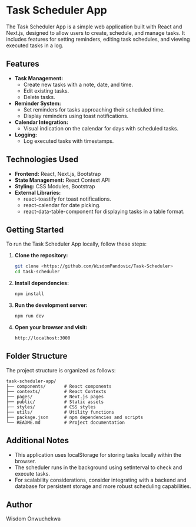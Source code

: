 # Task Scheduler App

The Task Scheduler App is a simple web application built with React and Next.js, designed to allow users to create, schedule, and manage tasks. It includes features for setting reminders, editing task schedules, and viewing executed tasks in a log.

## Features

- **Task Management:**
  - Create new tasks with a note, date, and time.
  - Edit existing tasks.
  - Delete tasks.
- **Reminder System:**
  - Set reminders for tasks approaching their scheduled time.
  - Display reminders using toast notifications.
- **Calendar Integration:**
  - Visual indication on the calendar for days with scheduled tasks.
- **Logging:**
  - Log executed tasks with timestamps.

## Technologies Used

- **Frontend:** React, Next.js, Bootstrap
- **State Management:** React Context API
- **Styling:** CSS Modules, Bootstrap
- **External Libraries:**
  - react-toastify for toast notifications.
  - react-calendar for date picking.
  - react-data-table-component for displaying tasks in a table format.

## Getting Started

To run the Task Scheduler App locally, follow these steps:

1. **Clone the repository:**

   ```bash
   git clone <https://github.com/WisdomPandovic/Task-Scheduler>
   cd task-scheduler
   ```

2. **Install dependencies:**

   ```bash
   npm install
   ```

3. **Run the development server:**

   ```bash
   npm run dev
   ```

4. **Open your browser and visit:**

   ```
   http://localhost:3000
   ```

## Folder Structure

The project structure is organized as follows:

```
task-scheduler-app/
├── components/       # React components
├── contexts/         # React Contexts
├── pages/            # Next.js pages
├── public/           # Static assets
├── styles/           # CSS styles
├── utils/            # Utility functions
├── package.json      # npm dependencies and scripts
└── README.md         # Project documentation
```

## Additional Notes

- This application uses localStorage for storing tasks locally within the browser.
- The scheduler runs in the background using setInterval to check and execute tasks.
- For scalability considerations, consider integrating with a backend and database for persistent storage and more robust scheduling capabilities.

## Author

Wisdom Onwuchekwa